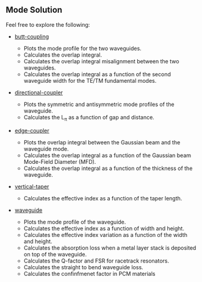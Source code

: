 ## Mode Solution

Feel free to explore the following:

- [butt-coupling](butt_coupling)
  - Plots the mode profile for the two waveguides.
  - Calculates the overlap integral.
  - Calculates the overlap integral misalignment between the two waveguides.
  - Calculates the overlap integral as a function of the second waveguide width for the TE/TM fundamental modes.

- [directional-coupler](directional_coupler)
  - Plots the symmetric and antisymmetric mode profiles of the waveguide.
  - Calculates the L<sub>π</sub> as a function of gap and distance.

- [edge-coupler](edge_coupler)
  - Plots the overlap integral between the Gaussian beam and the waveguide mode.
  - Calculates the overlap integral as a function of the Gaussian beam Mode-Field Diameter (MFD).
  - Calculates the overlap integral as a function of the thickness of the waveguide.

- [vertical-taper](vertical_taper)
  - Calculates the effective index as a function of the taper length.

- [waveguide](waveguide)
  - Plots the mode profile of the waveguide.
  - Calculates the effective index as a function of width and height.
  - Calculates the effective index variation as a function of the width and height. 
  - Calculates the absorption loss when a metal layer stack is deposited on top of the waveguide.
  - Calculates the Q-factor and FSR for racetrack resonators.
  - Calculates the straight to bend waveguide loss.
  - Calculates the confinfmenet factor in PCM materials
